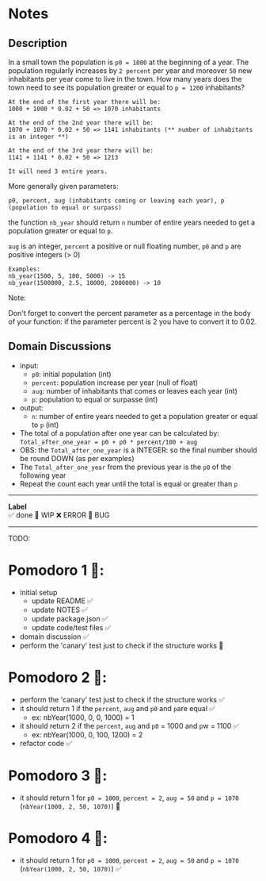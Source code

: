 # Notes

## Description

In a small town the population is `p0 = 1000` at the beginning of a year. The population regularly increases by `2 percent` per year and moreover `50` new inhabitants per year come to live in the town. How many years does the town need to see its population greater or equal to `p = 1200` inhabitants?

```
At the end of the first year there will be: 
1000 + 1000 * 0.02 + 50 => 1070 inhabitants

At the end of the 2nd year there will be: 
1070 + 1070 * 0.02 + 50 => 1141 inhabitants (** number of inhabitants is an integer **)

At the end of the 3rd year there will be:
1141 + 1141 * 0.02 + 50 => 1213

It will need 3 entire years.
```

More generally given parameters:

`p0, percent, aug (inhabitants coming or leaving each year), p (population to equal or surpass)`

the function `nb_year` should return `n` number of entire years needed to get a population greater or equal to `p`.

`aug` is an integer, `percent` a positive or null floating number, `p0` and `p` are positive integers (> 0)

```
Examples:
nb_year(1500, 5, 100, 5000) -> 15
nb_year(1500000, 2.5, 10000, 2000000) -> 10
```

Note:

Don't forget to convert the percent parameter as a percentage in the body of your function: if the parameter percent is 2 you have to convert it to 0.02.

## Domain Discussions

- input: 
    - `p0`: initial population (int)
    - `percent`: population increase per year (null of float)
    - `aug`: number of inhabitants that comes or leaves each year (int)
    - `p`: population to equal or surpasse (int)
- output:
    -  `n`: number of entire years needed to get a population greater or equal to `p` (int)
- The total of a population after one year can be calculated by:
    `Total_after_one_year = p0 + p0 * percent/100 + aug`
- OBS: the `Total_after_one_year` is a INTEGER: so the final number should be round DOWN (as per examples)
- The `Total_after_one_year` from the previous year is the `p0` of the following year
- Repeat the count each year until the total is equal or greater than `p` 

---

**Label**  
✅ done 🚧 WIP ❌ ERROR 🐛 BUG 

---


TODO:

# Pomodoro 1 🍅:
- initial setup 
    - update README ✅
    - update NOTES ✅
    - update package.json ✅
    - update code/test files ✅
- domain discussion ✅
- perform the 'canary' test just to check if the structure works 🚧

# Pomodoro 2 🍅:
- perform the 'canary' test just to check if the structure works ✅
- it should return 1 if the `percent`, `aug` and `p0` and `p`are equal ✅
    - ex: nbYear(1000, 0, 0, 1000) = 1
- it should return 2 if the `percent`, `aug` and `p0` = 1000 and `p`w = 1100 ✅
    - ex: nbYear(1000, 0, 100, 1200) = 2 
- refactor code ✅

# Pomodoro 3 🍅:
- it should return 1 for `p0 = 1000`, `percent = 2`, `aug = 50` and `p = 1070` (`nbYear(1000, 2, 50, 1070)`) 🚧

# Pomodoro 4 🍅:
- it should return 1 for `p0 = 1000`, `percent = 2`, `aug = 50` and `p = 1070` (`nbYear(1000, 2, 50, 1070)`) ✅
